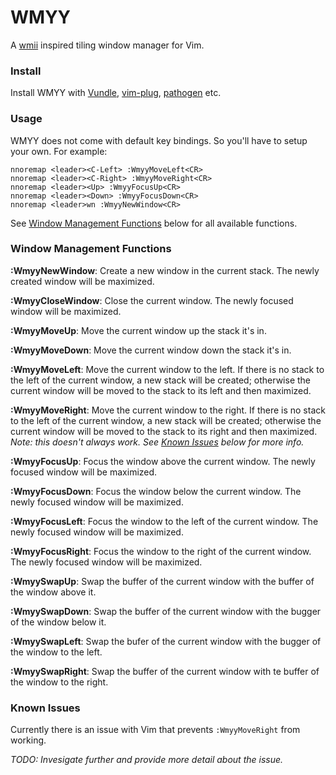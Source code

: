 # WMYY

A [wmii](http://en.wikipedia.org/wiki/Wmii) inspired tiling window manager for Vim.

### Install

Install WMYY with [Vundle](https://github.com/gmarik/Vundle.vim),
[vim-plug](https://github.com/junegunn/vim-plug),
[pathogen](https://github.com/tpope/vim-pathogen) etc.

### Usage

WMYY does not come with default key bindings. So you'll have to setup your own. For example:

```
nnoremap <leader><C-Left> :WmyyMoveLeft<CR>
nnoremap <leader><C-Right> :WmyyMoveRight<CR>
nnoremap <leader><Up> :WmyyFocusUp<CR>
nnoremap <leader><Down> :WmyyFocusDown<CR>
nnoremap <leader>wn :WmyyNewWindow<CR>
```

See [Window Management Functions](#window-management-functions) below for all available functions.

### Window Management Functions

**:WmyyNewWindow**: Create a new window in the current stack. The newly created window will be
maximized.

**:WmyyCloseWindow**: Close the current window. The newly focused window will be maximized.

**:WmyyMoveUp**: Move the current window up the stack it's in.

**:WmyyMoveDown**: Move the current window down the stack it's in.

**:WmyyMoveLeft**: Move the current window to the left. If there is no stack to the left of the
current window, a new stack will be created; otherwise the current window will be moved to the
stack to its left and then maximized.

**:WmyyMoveRight**: Move the current window to the right. If there is no stack to the left of the
current window, a new stack will be created; otherwise the current window will be moved to the
stack to its right and then maximized. *Note: this doesn't always work. See
[Known Issues](#known-issues) below for more info.*

**:WmyyFocusUp**: Focus the window above the current window. The newly focused window will be
maximized.

**:WmyyFocusDown**: Focus the window below the current window. The newly focused window will be
maximized.

**:WmyyFocusLeft**: Focus the window to the left of the current window. The newly focused window
will be maximized.

**:WmyyFocusRight**: Focus the window to the right of the current window. The newly focused window
will be maximized.

**:WmyySwapUp**: Swap the buffer of the current window with the buffer of the window above it.

**:WmyySwapDown**: Swap the buffer of the current window with the bugger of the window below it.

**:WmyySwapLeft**: Swap the bufer of the current window with the bugger of the window to the left.

**:WmyySwapRight**: Swap the buffer of the current window with te buffer of the window to the
right.

### Known Issues

Currently there is an issue with Vim that prevents `:WmyyMoveRight` from working.

*TODO: Invesigate further and provide more detail about the issue.*

